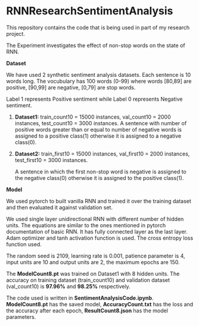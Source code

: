 # RNNResearchSentimentAnalysis
This repository contains the code that is being used in part of my research project.

The Experiment investigates the effect of non-stop words on the state of RNN.

<b>Dataset</b>

We have used 2 synthetic sentiment analysis datasets. Each sentence is 10 words long.
The vocubulary has 100 words (0-99) where words [80,89] are positive, [90,99] are negative, [0,79] are stop words.

Label 1 represents Positive sentiment while Label 0 represents Negative sentiment.

1) <b>Dataset1:</b>
   train_count10 = 15000 instances, val_count10 = 2000 instances, test_count10 = 3000 instances.
   A sentence with number of positive words greater than or equal to number of negative words is assigned to a positive class(1) otherwise it is assigned to a negative class(0).
   
2) <b>Dataset2:</b>
   train_first10 = 15000 instances, val_first10 = 2000 instances, test_first10 = 3000 instances.
   
   A sentence in which the first non-stop word is negative is assigned to the negative class(0) otherwise it is assigned to the positive class(1).
   
<b> Model </b>
  
We used pytorch to built vanilla RNN and trained it over the training dataset and then evaluated it against validation set.

We used single layer unidirectional RNN with different number of hidden units. The equations are similar to the ones mentioned in pytorch documentation of basic RNN. It has fully connected layer as the last layer. Adam optimizer and tanh activation function is used. The cross entropy loss function used.

The random seed is 2109, learning rate is 0.001, patience parameter is 4, input units are 10 and output units are 2, the maximum epochs are 150.

The **ModelCount8.pt** was trained on Dataset1 with 8 hidden units. The accuracy on training dataset (train_count10) and validation dataset (val_count10) is **97.96%** and **98.25%** respectively.

The code used is written in **SentimentAnalysisCode.ipynb**. **ModelCount8.pt** has the saved model, **AccuracyCount.txt** has the loss and the accuracy after each epoch, **ResultCount8.json** has the model parameters.
